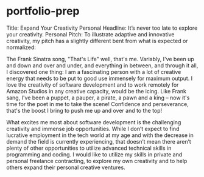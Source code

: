 # portfolio-prep
Title:  Expand Your Creativity
Personal Headline:  It’s never too late to explore your creativity.
Personal Pitch: To illustrate adaptive and innovative creativity, my pitch has a slightly different bent from what is expected or normalized:

The Frank Sinatra song, "That's Life" well, that's me. Variably, I've been up and down and over and under, and everything in between, and through it all, I discovered one thing: I am a fascinating person with a lot of creative energy that needs to be put to good use immensely for maximum output. I love the creativity of software development and to work remotely for Amazon Studios in any creative capacity, would be the icing. Like Frank sang, I've been a puppet, a pauper, a pirate, a pawn and a king – now it's time for the poet in me to take the scene! Confidence and perseverance, that's the boost I bring to push me up and over and to the top!

What excites me most about software development is the challenging creativity and immense job opportunities. While I don’t expect to find lucrative employment in the tech world at my age and with the decrease in demand the field is currently experiencing, that doesn’t mean there aren’t plenty of other opportunities to utilize advanced technical skills in programming and coding. I would like to utilize my skills in private and personal freelance contracting, to explore my own creativity and to help others expand their personal creative ventures. 
